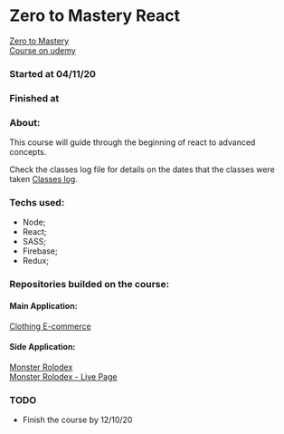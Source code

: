 # Zero to Mastery React 
[Zero to Mastery](https://zerotomastery.io/) <br>
[Course on udemy](https://www.udemy.com/course/complete-react-developer-zero-to-mastery/)

### Started at 04/11/20
### Finished at 

### About:
This course will guide through the beginning of react to advanced concepts.

Check the classes log file for details on the dates that the classes were taken [Classes log](https://github.com/everton-araujo/study-diary/blob/main/ZeroToMastery(ZTM)/React/classesLog.md).

### Techs used:

* Node;
* React;
* SASS;
* Firebase;
* Redux;

### Repositories builded on the course:

#### Main Application:

[Clothing E-commerce](https://github.com/everton-araujo/clothing-shop) <br>

#### Side Application:

[Monster Rolodex](https://github.com/everton-araujo/monsters-rolodex) <br>
[Monster Rolodex - Live Page](https://everton-araujo.github.io/monsters-rolodex/)

### TODO

* Finish the course by 12/10/20
